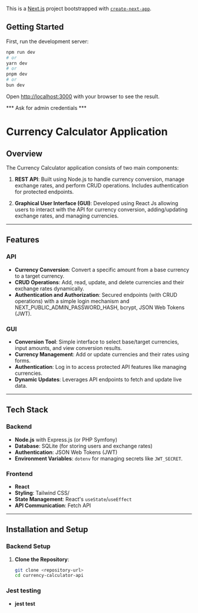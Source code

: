 This is a [Next.js](https://nextjs.org) project bootstrapped with [`create-next-app`](https://nextjs.org/docs/app/api-reference/cli/create-next-app).

## Getting Started

First, run the development server:

```bash
npm run dev
# or
yarn dev
# or
pnpm dev
# or
bun dev
```

Open [http://localhost:3000](http://localhost:3000) with your browser to see the result.

*** Ask for admin credentials  ***



# Currency Calculator Application

## Overview

The Currency Calculator application consists of two main components:
1. **REST API**: Built using Node.js to handle currency conversion, manage exchange rates, and perform CRUD operations. Includes authentication for protected endpoints.

2. **Graphical User Interface (GUI)**: Developed using React Js allowing users to interact with the API for currency conversion, adding/updating exchange rates, and managing currencies.

---

## Features

### API
- **Currency Conversion**: Convert a specific amount from a base currency to a target currency.
- **CRUD Operations**: Add, read, update, and delete currencies and their exchange rates dynamically.
- **Authentication and Authorization**: Secured endpoints (with CRUD operations) with a simple login mechanism and NEXT_PUBLIC_ADMIN_PASSWORD_HASH, bcrypt, JSON Web Tokens (JWT).


### GUI
- **Conversion Tool**: Simple interface to select base/target currencies, input amounts, and view conversion results.
- **Currency Management**: Add or update currencies and their rates using forms.
- **Authentication**: Log in to access protected API features like managing currencies.
- **Dynamic Updates**: Leverages API endpoints to fetch and update live data.

---

## Tech Stack

### Backend
- **Node.js** with Express.js (or PHP Symfony)
- **Database**: SQLite (for storing users and exchange rates)
- **Authentication**: JSON Web Tokens (JWT)
- **Environment Variables**: `dotenv` for managing secrets like `JWT_SECRET`.


### Frontend
- **React** 
- **Styling**: Tailwind CSS/
- **State Management**: React's `useState`/`useEffect` 
- **API Communication**: Fetch API

---

## Installation and Setup

### Backend Setup
1. **Clone the Repository**:
   ```bash
   git clone <repository-url>
   cd currency-calculator-api

### Jest testing
- **jest test**

